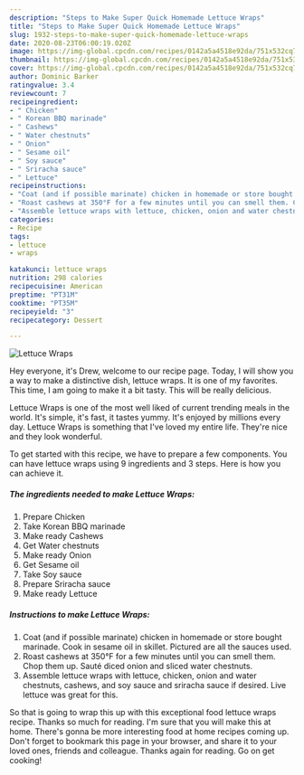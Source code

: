```yaml
---
description: "Steps to Make Super Quick Homemade Lettuce Wraps"
title: "Steps to Make Super Quick Homemade Lettuce Wraps"
slug: 1932-steps-to-make-super-quick-homemade-lettuce-wraps
date: 2020-08-23T06:00:19.020Z
image: https://img-global.cpcdn.com/recipes/0142a5a4518e92da/751x532cq70/lettuce-wraps-recipe-main-photo.jpg
thumbnail: https://img-global.cpcdn.com/recipes/0142a5a4518e92da/751x532cq70/lettuce-wraps-recipe-main-photo.jpg
cover: https://img-global.cpcdn.com/recipes/0142a5a4518e92da/751x532cq70/lettuce-wraps-recipe-main-photo.jpg
author: Dominic Barker
ratingvalue: 3.4
reviewcount: 7
recipeingredient:
- " Chicken"
- " Korean BBQ marinade"
- " Cashews"
- " Water chestnuts"
- " Onion"
- " Sesame oil"
- " Soy sauce"
- " Sriracha sauce"
- " Lettuce"
recipeinstructions:
- "Coat (and if possible marinate) chicken in homemade or store bought marinade. Cook in sesame oil in skillet. Pictured are all the sauces used."
- "Roast cashews at 350°F for a few minutes until you can smell them. Chop them up. Sauté diced onion and sliced water chestnuts."
- "Assemble lettuce wraps with lettuce, chicken, onion and water chestnuts, cashews, and soy sauce and sriracha sauce if desired. Live lettuce was great for this."
categories:
- Recipe
tags:
- lettuce
- wraps

katakunci: lettuce wraps 
nutrition: 298 calories
recipecuisine: American
preptime: "PT31M"
cooktime: "PT35M"
recipeyield: "3"
recipecategory: Dessert

---
```



![Lettuce Wraps](https://img-global.cpcdn.com/recipes/0142a5a4518e92da/751x532cq70/lettuce-wraps-recipe-main-photo.jpg)

Hey everyone, it's Drew, welcome to our recipe page. Today, I will show you a way to make a distinctive dish, lettuce wraps. It is one of my favorites. This time, I am going to make it a bit tasty. This will be really delicious.

Lettuce Wraps is one of the most well liked of current trending meals in the world. It's simple, it's fast, it tastes yummy. It's enjoyed by millions every day. Lettuce Wraps is something that I've loved my entire life. They're nice and they look wonderful.




To get started with this recipe, we have to prepare a few components. You can have lettuce wraps using 9 ingredients and 3 steps. Here is how you can achieve it.

<!--inarticleads1-->

##### The ingredients needed to make Lettuce Wraps:

1. Prepare  Chicken
1. Take  Korean BBQ marinade
1. Make ready  Cashews
1. Get  Water chestnuts
1. Make ready  Onion
1. Get  Sesame oil
1. Take  Soy sauce
1. Prepare  Sriracha sauce
1. Make ready  Lettuce




<!--inarticleads2-->

##### Instructions to make Lettuce Wraps:

1. Coat (and if possible marinate) chicken in homemade or store bought marinade. Cook in sesame oil in skillet. Pictured are all the sauces used.
1. Roast cashews at 350°F for a few minutes until you can smell them. Chop them up. Sauté diced onion and sliced water chestnuts.
1. Assemble lettuce wraps with lettuce, chicken, onion and water chestnuts, cashews, and soy sauce and sriracha sauce if desired. Live lettuce was great for this.




So that is going to wrap this up with this exceptional food lettuce wraps recipe. Thanks so much for reading. I'm sure that you will make this at home. There's gonna be more interesting food at home recipes coming up. Don't forget to bookmark this page in your browser, and share it to your loved ones, friends and colleague. Thanks again for reading. Go on get cooking!

